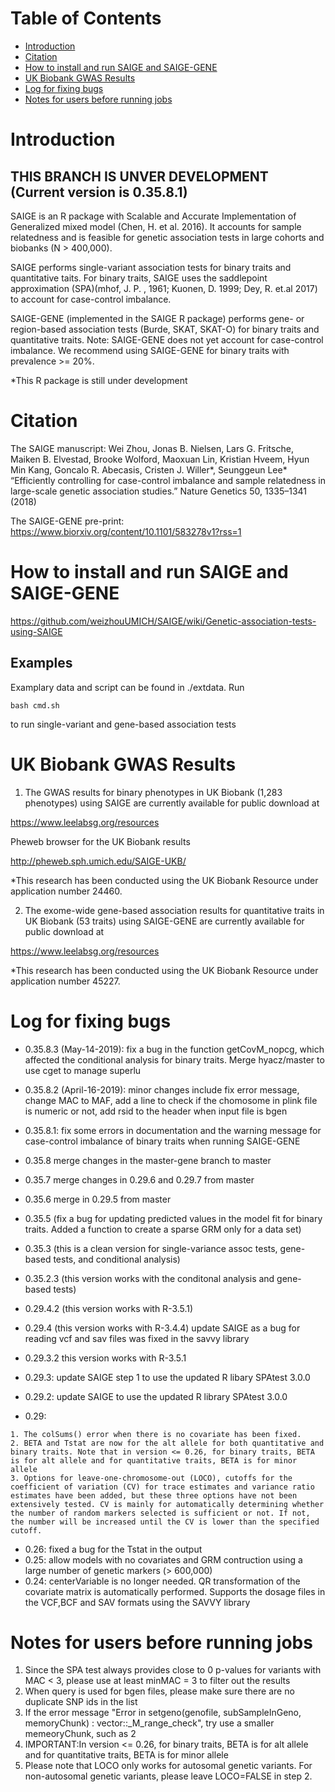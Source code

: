 Table of Contents
=================

   * [Introduction](#introduction)
   * [Citation](#citation)
   * [How to install and run SAIGE and SAIGE-GENE](#how-to-install-and-run-saige-and-saige-gene)
   * [UK Biobank GWAS Results](#uk-biobank-gwas-results)
   * [Log for fixing bugs](#log-for-fixing-bugs)
   * [Notes for users before running jobs](#notes-for-users-before-running-jobs)

# Introduction


## THIS BRANCH IS UNVER DEVELOPMENT (Current version is 0.35.8.1)

SAIGE is an R package with Scalable and Accurate Implementation of Generalized mixed model (Chen, H. et al. 2016). It accounts for sample relatedness and is feasible for genetic association tests in large cohorts and biobanks (N > 400,000).

SAIGE performs single-variant association tests for binary traits and quantitative taits. For binary traits, SAIGE uses the saddlepoint approximation (SPA)(mhof, J. P. , 1961; Kuonen, D. 1999; Dey, R. et.al 2017) to account for case-control imbalance.

SAIGE-GENE (implemented in the SAIGE R package) performs gene- or region-based association tests (Burde, SKAT, SKAT-O) for binary traits and quantitative traits. Note: SAIGE-GENE does not yet account for case-control imbalance. We recommend using SAIGE-GENE for binary traits with prevalence >= 20%.    
 

*This R package is still under development

# Citation
The SAIGE manuscript:
Wei Zhou, Jonas B. Nielsen, Lars G. Fritsche, Maiken B. Elvestad, Brooke Wolford, Maoxuan Lin, Kristian Hveem, Hyun Min Kang, Goncalo R. Abecasis, Cristen J. Willer*, Seunggeun Lee* “Efficiently controlling for case-control imbalance and sample relatedness in large-scale genetic association studies.” Nature Genetics 50, 1335–1341 (2018)

The SAIGE-GENE pre-print:
https://www.biorxiv.org/content/10.1101/583278v1?rss=1


# How to install and run SAIGE and SAIGE-GENE

  https://github.com/weizhouUMICH/SAIGE/wiki/Genetic-association-tests-using-SAIGE

## Examples

Examplary data and script can be found in ./extdata. Run

    bash cmd.sh

to run single-variant and gene-based association tests


# UK Biobank GWAS Results
1. The GWAS results for binary phenotypes in UK Biobank (1,283 phenotypes) using SAIGE are currently available for public download at

https://www.leelabsg.org/resources

Pheweb browser for the UK Biobank results

http://pheweb.sph.umich.edu/SAIGE-UKB/


*This research has been conducted using the UK Biobank Resource under application number 24460.

2. The exome-wide gene-based association results for quantitative traits in UK Biobank (53 traits) using SAIGE-GENE are currently available for public download at

https://www.leelabsg.org/resources

*This research has been conducted using the UK Biobank Resource under application number 45227.


# Log for fixing bugs
* 0.35.8.3 (May-14-2019): fix a bug in the function getCovM_nopcg, which affected the conditional analysis for binary traits. Merge hyacz/master to use cget to manage superlu 

* 0.35.8.2 (April-16-2019): minor changes include fix error message, change MAC to MAF, add a line to check if the chomosome in plink file is numeric or not, add rsid to the header when input file is bgen

* 0.35.8.1: fix some errors in documentation and the warning message for case-control imbalance of binary traits when running SAIGE-GENE

* 0.35.8 merge changes in the master-gene branch to master

* 0.35.7 merge changes in 0.29.6 and 0.29.7 from master

* 0.35.6 merge in 0.29.5 from master

* 0.35.5 (fix a bug for updating predicted values in the model fit for binary traits. Added a function to create a sparse GRM only for a data set)

* 0.35.3 (this is a clean version for single-variance assoc tests, gene-based tests, and conditional analysis)

* 0.35.2.3 (this version works with the conditonal analysis and gene-based tests)

* 0.29.4.2 (this version works with R-3.5.1)

* 0.29.4 (this version works with R-3.4.4) update SAIGE as a bug for reading vcf and sav files was fixed in the savvy library

* 0.29.3.2 this version works with R-3.5.1

* 0.29.3: update SAIGE step 1 to use the updated R libary SPAtest 3.0.0

* 0.29.2: update SAIGE to use the updated R library SPAtest 3.0.0

* 0.29:
```
1. The colSums() error when there is no covariate has been fixed. 
2. BETA and Tstat are now for the alt allele for both quantitative and binary traits. Note that in version <= 0.26, for binary traits, BETA is for alt allele and for quantitative traits, BETA is for minor allele
3. Options for leave-one-chromosome-out (LOCO), cutoffs for the coefficient of variation (CV) for trace estimates and variance ratio estimates have been added, but these three options have not been extensively tested. CV is mainly for automatically determining whether the number of random markers selected is sufficient or not. If not, the number will be increased until the CV is lower than the specified cutoff.  
```
* 0.26: fixed a bug for the Tstat in the output
* 0.25: allow models with no covariates and GRM contruction using a large number of genetic markers (> 600,000)
* 0.24: centerVariable is no longer needed. QR transformation of the covariate matrix is automatically performed. Supports the dosage files in the VCF,BCF and SAV formats using the SAVVY library 

# Notes for users before running jobs
1. Since the SPA test always provides close to 0 p-values for variants with MAC < 3, please use at least minMAC = 3 to filter out the results
2. When query is used for bgen files, please make sure there are no duplicate SNP ids in the list
3. If the error message "Error in setgeno(genofile, subSampleInGeno, memoryChunk) :
  vector::_M_range_check", try use a smaller memeoryChunk, such as 2
4. IMPORTANT:In version <= 0.26, for binary traits, BETA is for alt allele and for quantitative traits, BETA is for minor allele 
5. Please note that LOCO only works for autosomal genetic variants. For non-autosomal genetic variants, please leave LOCO=FALSE in step 2.


